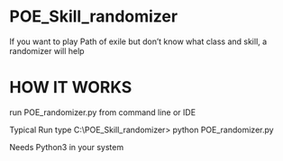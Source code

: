 # POE_Skill_randomizer

If you want to play Path of exile but don’t know what class and skill, a randomizer will help

# HOW IT WORKS

run POE_randomizer.py from command line or IDE

Typical Run type  C:\POE_Skill_randomizer> python POE_randomizer.py

Needs Python3 in your system